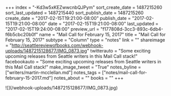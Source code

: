 +++
index = "-Kd3w5xKEZwwcnbQJPym"
sort_create_date = 1487215260
sort_last_updated = 1487215440
sort_publish_date = 1487215260
create_date = "2017-02-15T19:21:00-08:00"
publish_date = "2017-02-15T19:21:00-08:00"
date = "2017-02-15T19:21:00-08:00"
last_updated = "2017-02-15T19:24:00-08:00"
preview_url = "f177808d-3cc3-893c-6db4-f6b5cbc20b0f"
name = "Mail Call for February 15, 2017"
title = "Mail Call for February 15, 2017"
subtype = "Column"
type = "notes"
link = ""
shareimage = "http://seattlereviewofbooks.com/webhook-uploads/1487215128677/IMG_0873.jpg"
twitterauto = "Some exciting upcoming releases from Seattle writers in this Mail Call stack!"
facebookauto = "Some exciting upcoming releases from Seattle writers in this Mail Call stack!"
make_image_tweet = "True"
notes_byline = ["writers/martin-mcclellan.md"]
notes_tags = ["notes/mail-call-for-february-15-2017.md"]
notes_about = ""
books = ""
+++
<p class="image">![](/webhook-uploads/1487215128677/IMG_0873.jpg)</p>